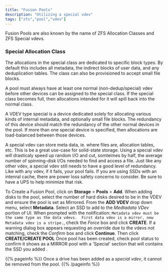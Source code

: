 ```yaml
---
title: "Fusion Pools"
description: "Utilizing a special vdev" 
tags: ["zfs","pool","vdev"]
---
```


Fusion Pools are also known by the name of ZFS Allocation Classes and ZFS Special vdevs.

### Special Allocation Class

The allocations in the special class are dedicated to specific block types. By default this includes all metadata, the indirect blocks of user data, and any deduplication tables. The class can also be provisioned to accept small file blocks.

A pool must always have at least one normal (non-dedup/special) vdev before other devices can be assigned to the special class. If the special class becomes full, then allocations intended for it will spill back into the normal class.

A VDEV type special is a device dedicated solely for allocating various kinds of internal metadata, and optionally small file blocks. The redundancy of this device should match the redundancy of the other normal devices in the pool. If more than one special device is specified, then allocations are load-balanced between those devices.

A special vdev can store meta data, ie. where files are, allocation tables, etc.  This is be a great use-case for solid-state storage. Using a special vdev will drasticaly speed up random I/O and cut, somteimes by half, the average number of spinning-disk I/Os needed to find and access a file.  Just like any other vdev, a special vdev still needs to have a good level of redundancy.  Like with any vdev, if it fails, your pool fails. If you are using SSDs with an intenral cache, there are power loss safety concerns to consider.  Be sure to have a UPS to help minimize that risk.

To Create a Fusion Pool, click on **Storage** > **Pools** > **Add**.  When adding disks to the pool, select the number of hard disks desired to be in the VDEV and ensure the pool is set as Mirrored.  From the **ADD VDEV** drop down menu, select **Metadata**. Select an SSD to add to the *Medtadata VDev* portion of UI. 
When prompted with the notification:  `Metadata vdev must be the same type as the data vdevs.  First data vdev is a mirror, new Metadata vdev is a stripe.`, check the *Force* box and click **CREATE**.
If a warning dialog box appears requesting an override due to the vdevs not matching, check the *Confirm* box and click **Continue**.  Then click **CREATE/CREATE POOL**
Once pool has been created, check pool status to confirm it shows as a MIRROR pool with a 'Special' section that will contains the SSD you added .

{{% pageinfo %}}
Once a drive has been added as a *special vdev*, it cannot be removed from the pool.
{{% /pageinfo %}}
